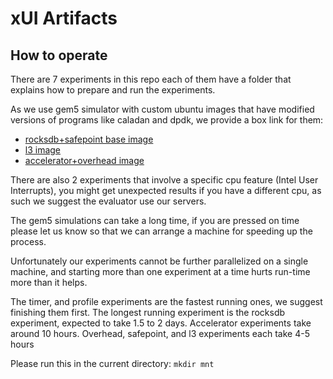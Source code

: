 # xUI Artifacts
## How to operate
There are 7 experiments in this repo each of them have a folder that explains how to prepare and run the experiments.

As we use gem5 simulator with custom ubuntu images that have modified versions of programs like caladan and dpdk, we provide a box link for them:
* [rocksdb+safepoint base image](https://app.box.com/s/f0prgc71ik9pyodb2blvhn2pktexosko)
* [l3 image](https://app.box.com/s/4tnrncpcrmcf7wrd972s456k3engf63e)
* [accelerator+overhead image](https://app.box.com/s/i8h5k7chy78sb0rwlg7qvqwkm8livkpq)

There are also 2 experiments that involve a specific cpu feature (Intel User Interrupts), you might get unexpected results if you have a different cpu, as such we suggest the evaluator use our servers.

The gem5 simulations can take a long time, if you are pressed on time please let us know so that we can arrange a machine for speeding up the process.

Unfortunately our experiments cannot be further parallelized on a single machine, and starting more than one experiment at a time hurts run-time more than it helps.

The timer, and profile experiments are the fastest running ones, we suggest finishing them first. The longest running experiment is the rocksdb experiment, expected to take 1.5 to 2 days. Accelerator experiments take around 10 hours. Overhead, safepoint, and l3 experiments each take 4-5 hours

Please run this in the current directory:
```mkdir mnt```
